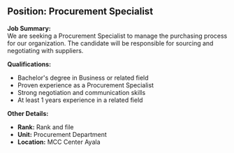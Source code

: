 ## **Position: Procurement Specialist**

**Job Summary:**  
We are seeking a Procurement Specialist to manage the purchasing process for our organization. The candidate will be responsible for sourcing and negotiating with suppliers.

**Qualifications:**  
- Bachelor's degree in Business or related field
- Proven experience as a Procurement Specialist
- Strong negotiation and communication skills
- At least 1 years experience in a related field

**Other Details:**
- **Rank:** Rank and file
- **Unit:** Procurement Department
- **Location:** MCC Center Ayala
